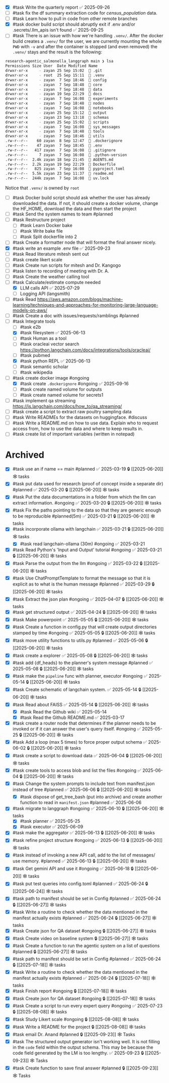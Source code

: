 - [x] #task Write the quarterly report ✅ 2025-09-26
- [ ] #task fix the df summary extraction code for *census_population* data.
- [ ] #task Learn how to pull in code from other remote branches
- [x] #task docker build script should abruptly exit if .env and/or .secrets/.llm_apis isn't found ✅ 2025-09-25
- [ ] #task There is an issue with how we're handling `.venv/`. After the docker build creates a `.venv/` for the user, we are currently mounting the whole `PWD`  with `-v` and after the container is stopped (and even removed) the `.venv/` stays and the result is the following:
```bash
research-agentic_salmonella_langgraph main ❯ lsa
Permissions Size User  Date Modified Name
drwxr-xr-x     - zayan 25 Sep 15:02   .git
drwxr-xr-x     - root  25 Sep 15:11   .venv
drwxr-xr-x     - zayan  7 Sep 18:46   config
drwxr-xr-x     - zayan  7 Sep 18:48   core
drwxr-xr-x     - zayan  7 Sep 18:48   data
drwxr-xr-x     - zayan 19 Sep 22:29   docs
drwxr-xr-x     - zayan  7 Sep 16:08   experiments
drwxr-xr-x     - zayan  7 Sep 18:48   nodes
drwxr-xr-x     - zayan  7 Sep 16:08   notebooks
drwxr-xr-x     - zayan 25 Sep 15:12   output
drwxr-xr-x     - zayan 23 Sep 13:18   schemas
drwxr-xr-x     - zayan 25 Sep 15:02   scripts
drwxr-xr-x     - zayan  7 Sep 16:08   sys_messages
drwxr-xr-x     - zayan  7 Sep 18:48   tools
drwxr-xr-x     - zayan  7 Sep 18:46   utils
.rw-r--r--    60 zayan  8 Sep 12:47   .dockerignore
.rw-r--r--    47 zayan  7 Sep 18:45   .env
.rw-r--r--   417 zayan  7 Sep 16:08  󰊢 .gitignore
.rw-r--r--     7 zayan  7 Sep 16:08   .python-version
.rw-r--r--  2.4k zayan 18 Sep 21:45   AGENTS.md
.rw-r--r--  2.2k zayan 19 Sep 22:29   Dockerfile
.rw-r--r--   825 zayan  7 Sep 16:08   pyproject.toml
.rw-r--r--  5.5k zayan 23 Sep 11:37   readme.md
.rw-r--r--  244k zayan  7 Sep 16:08   uv.lock
```
Notice that `.venv/` is owned by `root`
- [ ] #task Docker build script should ask whether the user has already downloaded the data. If not, it should create a docker volume, change the HF_HOME, download the data and then start the project
- [ ] #task Send the system names to team #planned 
- [ ] #task Restructure project
	- [ ] #task Learn Docker bake
	- [ ] #task Write bake file
	- [ ] #task Split dockerfile into 2
- [ ] #task Create a formatter node that will format the final answer nicely. 
- [x] #task write an example .env file ✅ 2025-09-23
- [ ] #task Read literature mitesh sent out
- [ ] #task create likert scale
- [ ] #task Create run scripts for mitesh and Dr. Kangogo
- [ ] #task listen to recording of meeting with Dr. A.
- [ ] #task Create the weather calling tool
- [ ] #task Calculate/estimate compute needed 
	- [x] LLM calls API ✅ 2025-07-29
	- [ ] Logging API (langsmith)
- [ ] #task Read https://aws.amazon.com/blogs/machine-learning/techniques-and-approaches-for-monitoring-large-language-models-on-aws/
- [ ] #task Create a doc with issues/requests/ramblings #planned
- [ ] #task Integrate tools
	- [ ] #task e2b
	- [x] #task filesystem ✅ 2025-06-13
	- [ ] #task Human as a tool
	- [ ] #task oracleai vector search https://python.langchain.com/docs/integrations/tools/oracleai/
	- [ ] #task pubmed
	- [x] #task python REPL ✅ 2025-06-13
	- [ ] #task semantic scholar
	- [ ] #task wikipedia
- [ ] #task create docker image #ongoing
	- [x] #task create `.dockerignore` #ongoing ✅ 2025-09-16
	- [ ] #task create named volume for outputs
	- [ ] #task create named volume for secrets1
- [ ] #task implement qa streaming https://js.langchain.com/docs/how_to/qa_streaming/
- [ ] #task create a script to extract raw poultry sampling data
- [ ] #task Write READMEs for the datasets on huggingface. #discuss
- [ ] #task Write a README.md on how to use data. Explain who to request access from, how to use the data and where to keep results in.
- [ ] #task create list of important variables (written in notepad)

# Archived

- [x] #task use an if name == main #planned ✅ 2025-03-19 🔒 [[2025-06-20]] 🕸️ tasks
- [x] #task put data used for research (proof of concept inside a separate dir) #planned ✅ 2025-03-20 🔒 [[2025-06-20]] 🕸️ tasks
- [x] #task Put the data documentations in a folder from which the llm can extract information. #ongoing ✅ 2025-03-20 🔒 [[2025-06-20]] 🕸️ tasks
- [x] #task Fix the paths pointing to the data so that they are generic enough to be reproducible #planned(5m) ✅ 2025-03-21 🔒 [[2025-06-20]] 🕸️ tasks
- [x] #task incorporate ollama with langchain ✅ 2025-03-21 🔒 [[2025-06-20]] 🕸️ tasks
	- [x] #task read langchain-ollama (30m) #ongoing ✅ 2025-03-21
- [x] #task Read Python's 'Input and Output' tutorial #ongoing ✅ 2025-03-21 🔒 [[2025-06-20]] 🕸️ tasks
- [x] #task Parse the output from the llm #ongoing ✅ 2025-03-22 🔒 [[2025-06-20]] 🕸️ tasks
- [x] #task Use ChatPromptTemplate to format the message so that it is explicit as to what is the human message #planned ✅ 2025-03-29 🔒 [[2025-06-20]] 🕸️ tasks
- [x] #task Extract the json plan #ongoing ✅ 2025-04-07 🔒 [[2025-06-20]] 🕸️ tasks
- [x] #task get structured output ✅ 2025-04-24 🔒 [[2025-06-20]] 🕸️ tasks
- [x] #task Make powerpoint ✅ 2025-05-05 🔒 [[2025-06-20]] 🕸️ tasks
- [x] #task Create a function in config.py that will create output directories stamped by time #ongoing ✅ 2025-05-05 🔒 [[2025-06-20]] 🕸️ tasks
- [x] #task move utility functions to utils.py #planned ✅ 2025-05-06 🔒 [[2025-06-20]] 🕸️ tasks
- [x] #task create a explorer ✅ 2025-05-08 🔒 [[2025-06-20]] 🕸️ tasks
- [x] #task add {df_heads} to the planner's system message #planned ✅ 2025-05-08 🔒 [[2025-06-20]] 🕸️ tasks
- [x] #task make the `pipeline` func with planner, executor #ongoing ✅ 2025-05-14 🔒 [[2025-06-20]] 🕸️ tasks
- [x] #task Create schematic of langchain system. ✅ 2025-05-14 🔒 [[2025-06-20]] 🕸️ tasks
- [x] #task Read about FAISS ✅ 2025-05-14 🔒 [[2025-06-20]] 🕸️ tasks
	- [x] #task Read the Github wiki ✅ 2025-05-14
	- [x] #task Read the Github README.md ✅ 2025-03-17
- [x] #task create a router node that determines if the planner needs to be invoked or if it can answer the user's query itself. #ongoing ✅ 2025-05-25 🔒 [[2025-06-20]] 🕸️ tasks
- [x] #task Add a loop (max 5 times) to force proper output schema ✅ 2025-06-02 🔒 [[2025-06-20]] 🕸️ tasks
- [x] #task create a script to download data ✅ 2025-06-04 🔒 [[2025-06-20]] 🕸️ tasks
- [x] #task create tools to access blob and list the files #ongoing ✅ 2025-06-04 🔒 [[2025-06-20]] 🕸️ tasks
- [x] #task Change the system prompts to include text from manifest.json instead of tree #planned ✅ 2025-06-06 🔒 [[2025-06-20]] 🕸️ tasks
	- [x] #task dispose of get_tree_bash (put into archive) and create another function to read in `manifest.json` #planned ✅ 2025-06-06
- [x] #task migrate to langgraph #ongoing ✅ 2025-06-10 🔒 [[2025-06-20]] 🕸️ tasks
	- [x] #task planner ✅ 2025-05-25
	- [x] #task executor ✅ 2025-06-09
- [x] #task make the aggregator ✅ 2025-06-13 🔒 [[2025-06-20]] 🕸️ tasks
- [x] #task refine project structure #ongoing ✅ 2025-06-13 🔒 [[2025-06-20]] 🕸️ tasks
- [x] #task instead of invoking a new API call, add to the list of messages/ use memory. #planned ✅ 2025-06-13 🔒 [[2025-06-20]] 🕸️ tasks
- [x] #task Get gemini API and use it #ongoing ✅ 2025-06-18 🔒 [[2025-06-20]] 🕸️ tasks
- [x] #task put test queries into config.toml #planned ✅ 2025-06-24 🔒 [[2025-06-24]] 🕸️ tasks
- [x] #task path to manifest should be set in Config #planned ✅ 2025-06-24 🔒 [[2025-06-27]] 🕸️ tasks
- [x] #task Write a routine to check whether the data mentioned in the manifest actually exists #planned ✅ 2025-06-24 🔒 [[2025-06-27]] 🕸️ tasks
- [x] #task Create json for QA dataset #ongoing 🔒 [[2025-06-27]] 🕸️ tasks
- [x] #task Create video on baseline system 🔒 [[2025-06-27]] 🕸️ tasks
- [x] #task Create a function to run the agentic system on a list of questions #planned 🔒 [[2025-06-27]] 🕸️ tasks
- [x] #task path to manifest should be set in Config #planned ✅ 2025-06-24 🔒 [[2025-07-18]] 🕸️ tasks
- [x] #task Write a routine to check whether the data mentioned in the manifest actually exists #planned ✅ 2025-06-24 🔒 [[2025-07-18]] 🕸️ tasks
- [x] #task Finish report #ongoing 🔒 [[2025-07-18]] 🕸️ tasks
- [x] #task Create json for QA dataset #ongoing 🔒 [[2025-07-18]] 🕸️ tasks 
- [x] #task Create a script to run every expert query #ongoing ✅ 2025-07-23 🔒 [[2025-08-08]] 🕸️ tasks
- [x] #task Study Likert scale #ongoing 🔒 [[2025-08-08]] 🕸️ tasks
- [x] #task Write a README for the project  🔒 [[2025-08-08]] 🕸️ tasks
- [x] #task email Dr. Anand #planned 🔒 [[2025-09-23]] 🕸️ Tasks
- [x] #task The structured output generator isn't working well. It is not filling in the `code` field within the output schema. This may be because the code field generated by the LM is too lengthy. ✅ 2025-09-23 🔒 [[2025-09-23]] 🕸️ Tasks
- [x] #task Create function to save final answer #planned  🔒 [[2025-09-23]] 🕸️ Tasks
